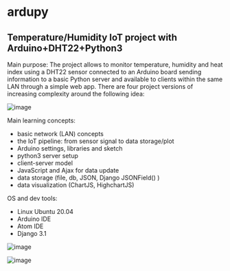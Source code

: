 # ardupy
## Temperature/Humidity IoT project with Arduino+DHT22+Python3

Main purpose:
The project allows to monitor temperature, humidity and heat index using a DHT22 sensor connected to an Arduino board sending information to a basic Python server and available to clients within the same LAN through a simple web app. There are four project versions of increasing complexity around the following idea:

![image](https://user-images.githubusercontent.com/17080117/119189732-b7f61180-ba7c-11eb-95ca-e692b4ce204e.png)

Main learning concepts:
* basic network (LAN) concepts
* the IoT pipeline: from sensor signal to data storage/plot
* Arduino settings, libraries and sketch
* python3 server setup
* client-server model
* JavaScript and Ajax for data update
* data storage (file, db, JSON, Django JSONField() )
* data visualization (ChartJS, HighchartJS)

OS and dev tools:
* Linux Ubuntu 20.04
* Arduino IDE
* Atom IDE
* Django 3.1


![image](https://user-images.githubusercontent.com/17080117/119189972-05727e80-ba7d-11eb-98db-b0b3c4764aec.png)


![image](https://user-images.githubusercontent.com/17080117/119190115-35218680-ba7d-11eb-8a4f-67a95b9a28ca.png)
